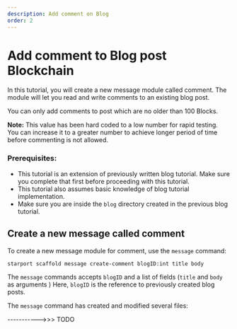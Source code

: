 ```yaml
---
description: Add comment on Blog
order: 2
---
```


# Add comment to Blog post Blockchain 

In this tutorial, you will create a new message module called comment. The module will let you read and write comments to an existing blog post.

You can only add comments to post which are no older than 100 Blocks. 

**Note:** This value has been hard coded to a low number for rapid testing. You can increase it to a greater number to achieve longer period of time before commenting is not allowed.

### Prerequisites:

- This tutorial is an extension of previously written blog tutorial. Make sure you complete that first before proceeding with this tutorial.
- This tutorial also assumes basic knowledge of blog tutorial implementation.
- Make sure you are inside the `blog` directory created in the previous blog tutorial.

## Create a new message called comment

To create a new message module for comment, use the `message` command:

```bash
starport scaffold message create-comment blogID:int title body
```

The `message` commands accepts `blogID` and a list of fields (`title` and `body` as arguments )
Here, `blogID` is the reference to previously created blog posts.

The `message` command has created and modified several files:

----------->>> TODO


